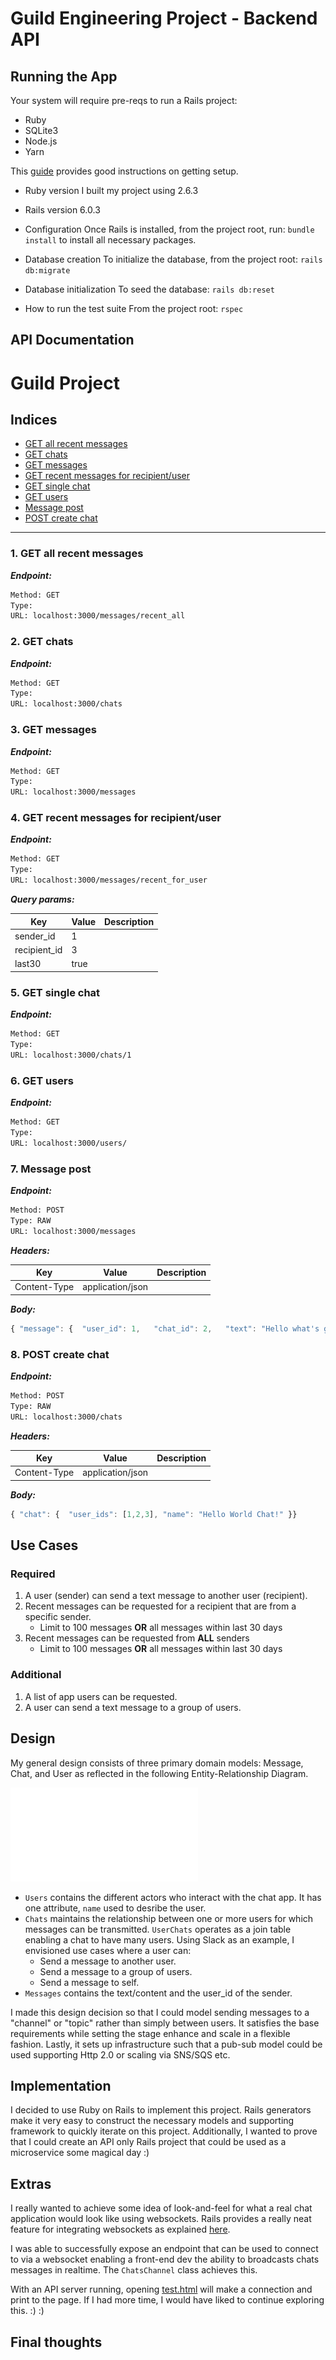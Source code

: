 # Guild Engineering Project - Backend API

## Running the App
Your system will require pre-reqs to run a Rails project:
* Ruby
* SQLite3
* Node.js
* Yarn

This [guide](https://guides.rubyonrails.org/getting_started.html#creating-a-new-rails-project-installing-rails) provides good instructions on getting setup.

* Ruby version
I built my project using 2.6.3

* Rails version
6.0.3

* Configuration
Once Rails is installed, from the project root, run:
```bundle install``` to install all necessary packages.

* Database creation
To initialize the database, from the project root:
```rails db:migrate```

* Database initialization
To seed the database:
```rails db:reset```

* How to run the test suite
From the project root:
```rspec```

## API Documentation

# Guild Project

## Indices


  * [GET all recent messages](#1-get-all-recent-messages)
  * [GET chats](#2-get-chats)
  * [GET messages](#3-get-messages)
  * [GET recent messages for recipient/user](#4-get-recent-messages-for-recipientuser)
  * [GET single chat](#5-get-single-chat)
  * [GET users](#6-get-users)
  * [Message post](#7-message-post)
  * [POST create chat](#8-post-create-chat)


--------


### 1. GET all recent messages



***Endpoint:***

```bash
Method: GET
Type: 
URL: localhost:3000/messages/recent_all
```



### 2. GET chats



***Endpoint:***

```bash
Method: GET
Type: 
URL: localhost:3000/chats
```



### 3. GET messages



***Endpoint:***

```bash
Method: GET
Type: 
URL: localhost:3000/messages
```



### 4. GET recent messages for recipient/user



***Endpoint:***

```bash
Method: GET
Type: 
URL: localhost:3000/messages/recent_for_user
```



***Query params:***

| Key | Value | Description |
| --- | ------|-------------|
| sender_id | 1 |  |
| recipient_id | 3 |  |
| last30 | true |  |



### 5. GET single chat



***Endpoint:***

```bash
Method: GET
Type: 
URL: localhost:3000/chats/1
```



### 6. GET users



***Endpoint:***

```bash
Method: GET
Type: 
URL: localhost:3000/users/
```



### 7. Message post



***Endpoint:***

```bash
Method: POST
Type: RAW
URL: localhost:3000/messages
```


***Headers:***

| Key | Value | Description |
| --- | ------|-------------|
| Content-Type | application/json |  |



***Body:***

```js        
{ "message": {  "user_id": 1,   "chat_id": 2,   "text": "Hello what's going on friends!" }}
```



### 8. POST create chat



***Endpoint:***

```bash
Method: POST
Type: RAW
URL: localhost:3000/chats
```


***Headers:***

| Key | Value | Description |
| --- | ------|-------------|
| Content-Type | application/json |  |



***Body:***

```js        
{ "chat": {  "user_ids": [1,2,3], "name": "Hello World Chat!" }}
```

## Use Cases
### Required
1. A user (sender) can send a text message to another user (recipient).
2. Recent messages can be requested for a recipient that are from a specific sender.
	* Limit to 100 messages **OR** all messages within last 30 days
3. Recent messages can be requested from **ALL** senders
	* Limit to 100 messages **OR** all messages within last 30 days
    
### Additional
1. A list of app users can be requested.
2. A user can send a text message to a group of users.

## Design
My general design consists of three primary domain models: Message, Chat, and User as reflected in the following Entity-Relationship Diagram.

![ERD Image](/docs/erd.pdf)

* `Users` contains the different actors who interact with the chat app. It has one attribute, `name` used to desribe the user.
* `Chats` maintains the relationship between one or more users for which messages can be transmitted. `UserChats` operates as a join table enabling a chat to have many users. Using Slack as an example, I envisioned use cases
where a user can:
    * Send a message to another user.
    * Send a message to a group of users.
    * Send a message to self.
* `Messages` contains the text/content and the user_id of the sender.

I made this design decision so that I could model sending messages to a "channel" or "topic" rather than simply between users.
It satisfies the base requirements while setting the stage enhance and scale in a flexible fashion. Lastly, it sets up infrastructure such that 
a pub-sub model could be used supporting Http 2.0 or scaling via SNS/SQS etc.

## Implementation
I decided to use Ruby on Rails to implement this project. Rails generators make it very easy to construct the necessary models and supporting framework to quickly iterate on this project.
Additionally, I wanted to prove that I could create an API only Rails project that could be used as a microservice some magical day :)

## Extras
I really wanted to achieve some idea of look-and-feel for what a real chat application would look like using websockets.
Rails provides a really neat feature for integrating websockets as explained [here](https://edgeguides.rubyonrails.org/action_cable_overview.html).  

I was able to successfully expose an endpoint that can be used to connect to via a websocket enabling a front-end dev the ability to broadcasts chats messages in realtime.
The `ChatsChannel` class achieves this.

With an API server running, opening [test.html](test.html) will make a connection and print to the page.
If I had more time, I would have liked to continue exploring this. :) :)

## Final thoughts


